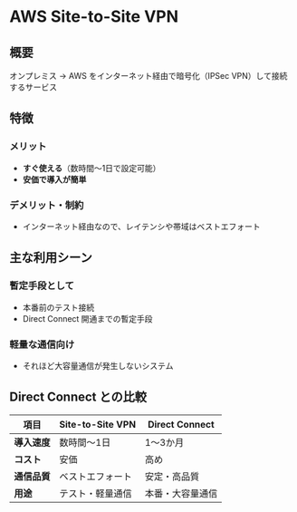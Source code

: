 # AWS Site-to-Site VPN

## 概要

オンプレミス → AWS をインターネット経由で暗号化（IPSec VPN）して接続するサービス

## 特徴

### メリット
- **すぐ使える**（数時間〜1日で設定可能）
- **安価で導入が簡単**

### デメリット・制約
- インターネット経由なので、レイテンシや帯域はベストエフォート

## 主な利用シーン

### 暫定手段として
- 本番前のテスト接続
- Direct Connect 開通までの暫定手段

### 軽量な通信向け
- それほど大容量通信が発生しないシステム

## Direct Connect との比較

| 項目 | Site-to-Site VPN | Direct Connect |
|------|------------------|----------------|
| **導入速度** | 数時間〜1日 | 1〜3か月 |
| **コスト** | 安価 | 高め |
| **通信品質** | ベストエフォート | 安定・高品質 |
| **用途** | テスト・軽量通信 | 本番・大容量通信 |